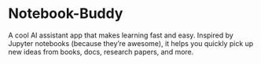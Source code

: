 # Notebook-Buddy
A cool AI assistant app that makes learning fast and easy. Inspired by Jupyter notebooks (because they’re awesome), it helps you quickly pick up new ideas from books, docs, research papers, and more.
